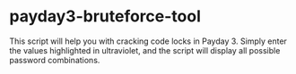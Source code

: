 # payday3-bruteforce-tool
This script will help you with cracking code locks in Payday 3.  Simply enter the values highlighted in ultraviolet, and the script will display all possible password combinations.
